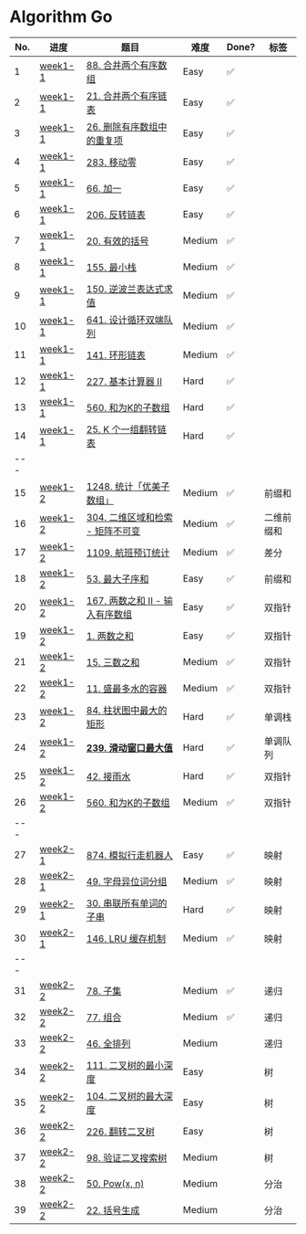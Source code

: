 # Algorithm Go

| No. | 进度               | 题目                                                 | 难度   | Done? | 标签       |
| --- | ------------------ | ---------------------------------------------------- | ------ | ----- | ---------- |
| 1   | [week1-1](week1-1) | [88. 合并两个有序数组](week1-1/lc88.go)              | Easy   | ✅     |            |
| 2   | [week1-1](week1-1) | [21. 合并两个有序链表](week1-1/lc21.go)              | Easy   | ✅     |            |
| 3   | [week1-1](week1-1) | [26. 删除有序数组中的重复项](week1-1/lc26.go)        | Easy   | ✅     |            |
| 4   | [week1-1](week1-1) | [283. 移动零](week1-1/lc283.go)                      | Easy   | ✅     |            |
| 5   | [week1-1](week1-1) | [66. 加一](week1-1/lc66.go)                          | Easy   | ✅     |            |
| 6   | [week1-1](week1-1) | [206. 反转链表](week1-1/lc206.go)                    | Easy   | ✅     |            |
| 7   | [week1-1](week1-1) | [20. 有效的括号](week1-1/lc20.go)                    | Medium | ✅     |            |
| 8   | [week1-1](week1-1) | [155. 最小栈](week1-1/lc155.go)                      | Medium | ✅     |            |
| 9   | [week1-1](week1-1) | [150. 逆波兰表达式求值](week1-1/lc150.go)            | Medium | ✅     |            |
| 10  | [week1-1](week1-1) | [641. 设计循环双端队列](week1-1/lc641.go)            | Medium | ✅     |            |
| 11  | [week1-1](week1-1) | [141. 环形链表](week1-1/lc141.go)                    | Medium | ✅     |            |
| 12  | [week1-1](week1-1) | [227. 基本计算器 II](week1-1/lc227.go)               | Hard   | ✅     |            |
| 13  | [week1-1](week1-1) | [560. 和为K的子数组](week1-1/lc560.go)               | Hard   | ✅     |            |
| 14  | [week1-1](week1-1) | [25. K 个一组翻转链表](week1-1/lc25.go)              | Hard   | ✅     |            |
| --- |
| 15  | [week1-2](week1-2) | [1248. 统计「优美子数组」](week1-2/lc1248.go)        | Medium | ✅     | 前缀和     |
| 16  | [week1-2](week1-2) | [304. 二维区域和检索 - 矩阵不可变](week1-2/lc304.go) | Medium | ✅     | 二维前缀和 |
| 17  | [week1-2](week1-2) | [1109. 航班预订统计](week1-2/lc1109.go)              | Medium | ✅     | 差分       |
| 18  | [week1-2](week1-2) | [53. 最大子序和](week1-2/lc53.go)                    | Easy   | ✅     | 前缀和     |
| 20  | [week1-2](week1-2) | [167. 两数之和 II - 输入有序数组](week1-2/lc167.go)  | Easy   | ✅     | 双指针     |
| 19  | [week1-2](week1-2) | [1. 两数之和](week1-2/lc1.go)                        | Easy   | ✅     | 双指针     |
| 21  | [week1-2](week1-2) | [15. 三数之和](week1-2/lc15.go)                      | Medium | ✅     | 双指针     |
| 22  | [week1-2](week1-2) | [11. 盛最多水的容器](week1-2/lc11.go)                | Medium | ✅     | 双指针     |
| 23  | [week1-2](week1-2) | [84. 柱状图中最大的矩形](week1-2/lc84.go)            | Hard   | ✅     | 单调栈     |
| 24  | [week1-2](week1-2) | **[239. 滑动窗口最大值](week1-2/lc239.go)**          | Hard   | ✅     | 单调队列   |
| 25  | [week1-2](week1-2) | [42. 接雨水](week1-2/lc42.go)                        | Hard   | ✅     | 双指针     |
| 26  | [week1-2](week1-2) | [560. 和为K的子数组](week1-2/lc560.go)               | Medium | ✅     | 双指针     |
| --- |
| 27  | [week2-1](week2-1) | [874. 模拟行走机器人](week2-1/lc874.go)              | Easy   | ✅     | 映射       |
| 28  | [week2-1](week2-1) | [49. 字母异位词分组](week2-1/lc49.go)                | Medium | ✅     | 映射       |
| 29  | [week2-1](week2-1) | [30. 串联所有单词的子串](week2-1/lc30.go)            | Hard   | ✅     | 映射       |
| 30  | [week2-1](week2-1) | [146. LRU 缓存机制](week2-1/lc146.go)                | Medium | ✅     | 映射       |
| --- |
| 31  | [week2-2](week2-2) | [78. 子集](week2-2/lc78.go)                          | Medium | ✅    | 递归       |
| 32  | [week2-2](week2-2) | [77. 组合](week2-2/lc77.go)                          | Medium | ✅    | 递归       |
| 33  | [week2-2](week2-2) | [46. 全排列](week2-2/lc46.go)                        | Medium |       | 递归       |
| 34  | [week2-2](week2-2) | [111. 二叉树的最小深度](week2-2/lc111.go)            | Easy   |       | 树         |
| 35  | [week2-2](week2-2) | [104. 二叉树的最大深度](week2-2/lc104.go)            | Easy   |       | 树         |
| 36  | [week2-2](week2-2) | [226. 翻转二叉树](week2-2/lc226.go)                  | Easy   |       | 树         |
| 37  | [week2-2](week2-2) | [98. 验证二叉搜索树](week2-2/lc98.go)                | Medium |       | 树         |
| 38  | [week2-2](week2-2) | [50. Pow(x, n)](week2-2/lc50.go)                     | Medium |       | 分治       |
| 39  | [week2-2](week2-2) | [22. 括号生成](week2-2/lc22.go)                      | Medium |       | 分治       |
